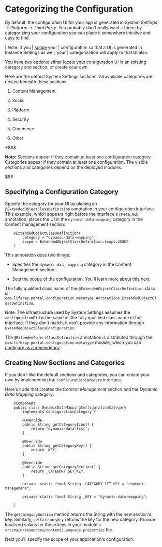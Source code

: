 # Categorizing the Configuration [](id=categorizing-the-configuration)

By default, the configuration UI for your app is generated in *System Settings*
&rarr; *Platform* &rarr; *Third Party*. You probably don't really want it
there; by categorizing your configuration you can place it somewhere intuitive
and easy to find.

| Note: If you
| [scope](/docs/7-2/frameworks/-/knowledge_base/f/scoping-configurations) your
| configuration so that a UI is generated in Instance Settings as well, your
| categorization will apply to that UI also.

You have two options: either locate your configuration UI in an existing
category and section, or create your own.

Here are the default  System Settings sections. All available categories are
nested beneath these sections:

1.  Content Management

2.  Social

3.  Platform

4.  Security 

5.  Commerce

6.  Other

+$$$

**Note:** Sections appear if they contain at least one configuration category.
Categories appear if they contain at least one configuration. The visible
sections and categories depend on the deployed modules.

$$$

## Specifying a Configuration Category [](id=specifying-a-configuration-category)

Specify the category for your UI by placing an `@ExtendedObjectClassDefinition`
annotation in your configuration interface. This example, which appears
right before the interface's `@Meta.OCD` annotation, places the UI in the
`dynamic-data-mapping` category in the Content management section:

        @ExtendedObjectClassDefinition(
            category = "dynamic-data-mapping",
            scope = ExtendedObjectClassDefinition.Scope.GROUP
        )

This annotation does two things:

-   Specifies the `dynamic-data-mapping` category in the Content Management section.

-   Sets the scope of the configuration. You'll learn more about this 
    [next](/docs/7-2/frameworks/-/knowledge_base/f/scoping-configurations).

The fully qualified class name of the `@ExtendedObjectClassDefinition` class is
`com.liferay.portal.configuration.metatype.annotations.ExtendedObjectClassDefinition`.

Note: The infrastructure used by System Settings assumes the `configurationPid`
is the same as the fully qualified class name of the interface. If they don't
match, it can't provide any information through
`ExtendedObjectClassConfiguration`.

The `@ExtendedObjectClassDefinition` annotation is distributed through the
`com.liferay.portal.configuration.metatype` module, which you can 
[configure as a dependency](/docs/7-2/customization/-/knowledge_base/c/configuring-dependencies). 

## Creating New Sections and Categories [](id=creating-new-sections-and-categories)

If you don't like the default sections and categories, you can create your own
by implementing the `ConfigurationCategory` interface.

Here's code that creates the *Content Management* section and the *Dynamic
Data Mapping* category:

        @Component
        public class DynamicDataMappingConfigurationCategory
            implements ConfigurationCategory {

            @Override
            public String getCategoryIcon() {
                return "dynamic-data-list";
            }

            @Override
            public String getCategoryKey() {
                return _KEY;
            }

            @Override
            public String getCategorySection() {
                return _CATEGORY_SET_KEY;
            }

            private static final String _CATEGORY_SET_KEY = "content-management";

            private static final String _KEY = "dynamic-data-mapping";

        }

The `getCategorySection` method returns the String with the new section's key.
Similarly, `getCategoryKey` returns the key for the new category. Provide
localized values for these keys in your module's
`src/main/resources/content/Language.properties` file.

Next you'll specify the scope of your application's configuration.
